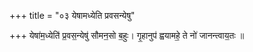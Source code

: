 +++
title = "०३ येषामध्येति प्रवसन्येषु"

+++
येषा॑म॒ध्येति॑ प्र॒वस॒न्येषु॑ सौमन॒सो ब॒हुः। गृ॒हानुप॑ ह्वयामहे॒ ते नो॑ जानन्त्वाय॒तः ॥